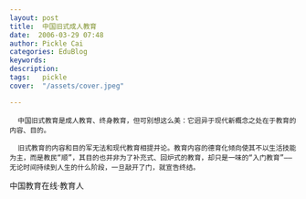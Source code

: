 ```yaml
---
layout: post  
title:  中国旧式成人教育  
date:  2006-03-29 07:48  
author: Pickle Cai  
categories: EduBlog  
keywords: 
description:   
tags:	pickle   
cover:  "/assets/cover.jpeg"  

---  
```

    
      中国旧式教育是成人教育、终身教育，但可别想这么美：它迥异于现代新概念之处在于教育的内容、目的。

      旧式教育的内容和目的军无法和现代教育相提并论。教育内容的德育化倾向使其不以生活技能为主，而是教民“顺”，其目的也并非为了补充式、回炉式的教育，却只是一味的“入门教育”——无论时间持续到人生的什么阶段，一旦敲开了门，就宣告终结。		

		    
 中国教育在线·教育人


